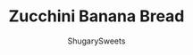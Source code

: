 ---
layout: ../../layouts/MarkdownPostLayout.astro
title: Zucchini Banana Bread
author: ShugarySweets
pubDate: 2019-01-15
description: "Sweet and nutty, this Zucchini Banana Bread is a great breakfast or dessert. With two loaves coming out of the oven, its perfect to share or freeze for later!"
image_url: https://www.shugarysweets.com/wp-content/uploads/2019/01/zucchini-banana-bread-facebook.jpg
tags: ["Breads","American"]
calories: 326
protein: 5
carbohydrates: 46
fats: 15
fiber: 2
ingredients: ["4 cups all-purpose flour","2 cups granulated sugar","1 Tablespoon baking powder","1 teaspoon baking soda","1 teaspoon kosher salt","3 large ripe bananas, mashed","1 cup unsalted butter, melted","1/4 cup milk (I use skim)","4 large eggs","2 teaspoon cinnamon","2 cups finely shredded zucchini","1 cup chopped pecans"]
serves: 20
time: "1 hour 15 minutes"
prepTime: "15 minutes"
instructions: ["Grease and flour two 9-inch x 5-inch loaf pans (or use baking spray). I like to line the bottom of the pan with parchment paper as an extra precaution. Set aside.","In a large bowl, combine everything except zucchini and pecans. Beat until well blended, about 2 minutes. Fold in zucchini and pecans.","Pour into prepared pans and bake in a 350°F oven for 60-65 minutes. Remove and cool on wire rack 10 minutes. Remove from pan and cool completely."]
nutrition: ["326 calories","46 grams carbohydrates","62 milligrams cholesterol","15 grams fat","2 grams fiber","5 grams protein","7 grams saturated fat","260 milligrams sodium","23 grams sugar","0 grams trans fat","7 grams unsaturated fat"]
---